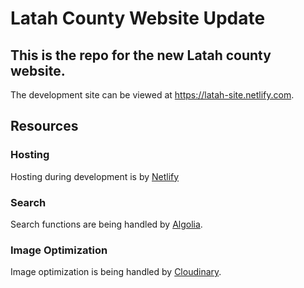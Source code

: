 # Latah County Website Update

## This is the repo for the new Latah county website.

The development site can be viewed at https://latah-site.netlify.com.

## Resources

### Hosting
  Hosting during development is by [Netlify](https://netlify.com)
  
### Search
  Search functions are being handled by [Algolia](https://algolia.com).

### Image Optimization
  Image optimization is being handled by [Cloudinary](https://cloudinary.com).
